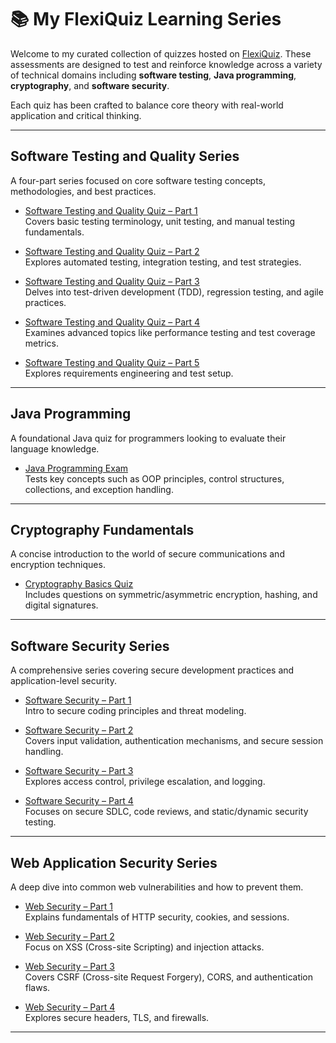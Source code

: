 # 📚 My FlexiQuiz Learning Series

Welcome to my curated collection of quizzes hosted on [FlexiQuiz](https://www.flexiquiz.com). These assessments are designed to test and reinforce knowledge across a variety of technical domains including **software testing**, **Java programming**, **cryptography**, and **software security**.

Each quiz has been crafted to balance core theory with real-world application and critical thinking.

---

## Software Testing and Quality Series

A four-part series focused on core software testing concepts, methodologies, and best practices.

- [Software Testing and Quality Quiz – Part 1](https://www.flexiquiz.com/SC/N/SoftwareTesting1)  
  Covers basic testing terminology, unit testing, and manual testing fundamentals.

- [Software Testing and Quality Quiz – Part 2](https://www.flexiquiz.com/SC/N/SoftwareTesting2)  
  Explores automated testing, integration testing, and test strategies.

- [Software Testing and Quality Quiz – Part 3](https://www.flexiquiz.com/SC/N/SoftwareTesting3)  
  Delves into test-driven development (TDD), regression testing, and agile practices.

- [Software Testing and Quality Quiz – Part 4](https://www.flexiquiz.com/SC/N/SoftwareTesting4)  
  Examines advanced topics like performance testing and test coverage metrics.

- [Software Testing and Quality Quiz – Part 5](https://www.flexiquiz.com/SC/N/SoftwareTesting5) \
  Explores requirements engineering and test setup.

---

## Java Programming

A foundational Java quiz for programmers looking to evaluate their language knowledge.

- [Java Programming Exam](https://www.flexiquiz.com/SC/N/JavaExam1)  
  Tests key concepts such as OOP principles, control structures, collections, and exception handling.

---

## Cryptography Fundamentals

A concise introduction to the world of secure communications and encryption techniques.

- [Cryptography Basics Quiz](https://www.flexiquiz.com/SC/N/Cryptography1)  
  Includes questions on symmetric/asymmetric encryption, hashing, and digital signatures.

---

## Software Security Series

A comprehensive series covering secure development practices and application-level security.

- [Software Security – Part 1](https://www.flexiquiz.com/SC/N/SoftwareSecurityPart1)  
  Intro to secure coding principles and threat modeling.

- [Software Security – Part 2](https://www.flexiquiz.com/SC/N/SoftwareSecurityPart2)  
  Covers input validation, authentication mechanisms, and secure session handling.

- [Software Security – Part 3](https://www.flexiquiz.com/SC/N/SoftwareSecurityPart3)  
  Explores access control, privilege escalation, and logging.

- [Software Security – Part 4](https://www.flexiquiz.com/SC/N/SoftwareSecurityPart4)  
  Focuses on secure SDLC, code reviews, and static/dynamic security testing.

---

## Web Application Security Series

A deep dive into common web vulnerabilities and how to prevent them.

- [Web Security – Part 1](https://www.flexiquiz.com/SC/N/WebSecPart1)  
  Explains fundamentals of HTTP security, cookies, and sessions.

- [Web Security – Part 2](https://www.flexiquiz.com/SC/N/WebSecPart2)  
  Focus on XSS (Cross-site Scripting) and injection attacks.

- [Web Security – Part 3](https://www.flexiquiz.com/SC/N/WebSecPart3)  
  Covers CSRF (Cross-site Request Forgery), CORS, and authentication flaws.

- [Web Security – Part 4](https://www.flexiquiz.com/SC/N/WebSecPart4)  
  Explores secure headers, TLS, and firewalls.

---

